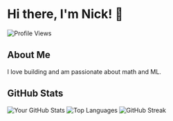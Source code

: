 # Hi there, I'm Nick! 👋
![Profile Views](https://komarev.com/ghpvc/?username=nicholasbrar&color=blue)

## About Me
I love building and am passionate about math and ML. 

## GitHub Stats
![Your GitHub Stats](https://github-readme-stats.vercel.app/api?username=nicholasbrar&show_icons=true&theme=radical)
![Top Languages](https://github-readme-stats.vercel.app/api/top-langs/?username=nicholasbrar&layout=compact&theme=radical)
![GitHub Streak](https://github-readme-streak-stats.herokuapp.com/?user=nicholasbrar&theme=radical)


